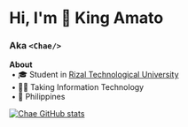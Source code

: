 # Hi, I'm 👑 **King Amato**  
### Aka `<Chae/>`

<strong>About</strong><br/>
&nbsp;• 🎓 Student in [Rizal Technological University](https://web.facebook.com/RizTechUniversity)  
&nbsp;• 👨‍💻 Taking Information Technology<br/>
&nbsp;• 📍 Philippines  

[![Chae GitHub stats](https://github-readme-stats-two-alpha-12.vercel.app/api?username=chaexd14&show_icons=true&theme=tokyonight&rank_icon=github&cache_seconds=1800)](https://github.com/anuraghazra/github-readme-stats)


